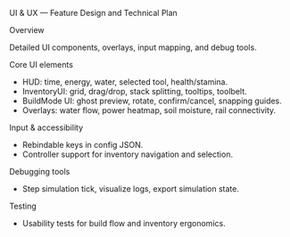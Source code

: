 UI & UX — Feature Design and Technical Plan

Overview

Detailed UI components, overlays, input mapping, and debug tools.

Core UI elements
- HUD: time, energy, water, selected tool, health/stamina.
- InventoryUI: grid, drag/drop, stack splitting, tooltips, toolbelt.
- BuildMode UI: ghost preview, rotate, confirm/cancel, snapping guides.
- Overlays: water flow, power heatmap, soil moisture, rail connectivity.

Input & accessibility
- Rebindable keys in config JSON.
- Controller support for inventory navigation and selection.

Debugging tools
- Step simulation tick, visualize logs, export simulation state.

Testing
- Usability tests for build flow and inventory ergonomics.
